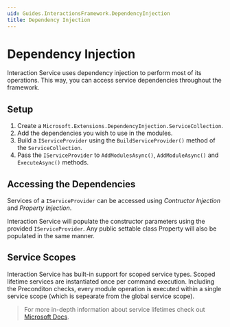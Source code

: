 ```yaml
---
uid: Guides.InteractionsFramework.DependencyInjection
title: Dependency Injection
---
```


# Dependency Injection

Interaction Service uses dependency injection to perform most of its operations. This way, you can access service dependencies throughout the framework.

## Setup

1. Create a `Microsoft.Extensions.DependencyInjection.ServiceCollection`.
2. Add the dependencies you wish to use in the modules.
3. Build a `IServiceProvider` using the `BuildServiceProvider()` method of the `ServiceCollection`.
4. Pass the `IServiceProvider` to `AddModulesAsync()`, `AddModuleAsync()` and `ExecuteAsync()` methods.

## Accessing the Dependencies

Services of a `IServiceProvider` can be accessed using *Contructor Injection* and *Property Injection*.

Interaction Service will populate the constructor parameters using the provided `IServiceProvider`. Any public settable class Property will also be populated in the same manner.

## Service Scopes

Interaction Service has built-in support for scoped service types. Scoped lifetime services are instantiated once per command execution. Including the Preconditon checks, every module operation is executed within a single service scope (which is sepearate from the global service scope).

> For more in-depth information about service lifetimes check out [Microsoft Docs](https://docs.microsoft.com/en-us/aspnet/core/fundamentals/dependency-injection?view=aspnetcore-5.0#service-lifetimes-1).
